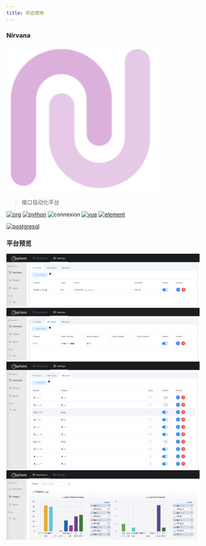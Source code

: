 ```yaml
---
title: 欢迎使用
---
```


### Nirvana

<img src="/siteicon.png" width="400" />

> 接口自动化平台

[![org](https://img.shields.io/static/v1?style=for-the-badge&label=org&message=Truth%20%26%20Insurance%20Office&color=597ed9)](http://bx.baoxian-sz.com)
[![python](https://img.shields.io/static/v1?style=for-the-badge&logo=python&label=Python&message=3.7&color=3776AB)](https://www.python.org)
![connexion](https://img.shields.io/static/v1?style=for-the-badge&logo=Flask&label=flask&message=1.1.1&color=000000)
[![vue](https://img.shields.io/static/v1?style=for-the-badge&logo=Vue.js&label=Vue.js&message=2.6.11&color=4FC08D)](https://vuejs.org)
[![element](https://img.shields.io/static/v1?style=for-the-badge&logo=css3&label=element&message=2.13.0&color=579EF8)](https://element.eleme.cn/#/en-US/component/icon)

[![postgresql](https://img.shields.io/static/v1?style=for-the-badge&logo=PostgresQL&label=postgresql&message=10&color=336791)]()


### 平台预览

![Tracker](/images/tracker.png)
![Project](/images/project.png)
![Sprint](/images/sprint.png)
![Dashboard](/images/dashboard.png)

